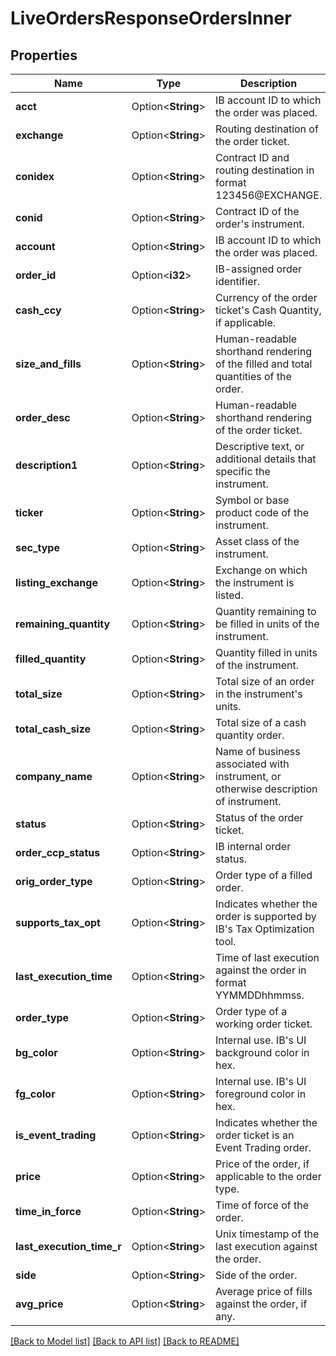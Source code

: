 # LiveOrdersResponseOrdersInner

## Properties

Name | Type | Description | Notes
------------ | ------------- | ------------- | -------------
**acct** | Option<**String**> | IB account ID to which the order was placed. | [optional]
**exchange** | Option<**String**> | Routing destination of the order ticket. | [optional]
**conidex** | Option<**String**> | Contract ID and routing destination in format 123456@EXCHANGE. | [optional]
**conid** | Option<**String**> | Contract ID of the order's instrument. | [optional]
**account** | Option<**String**> | IB account ID to which the order was placed. | [optional]
**order_id** | Option<**i32**> | IB-assigned order identifier. | [optional]
**cash_ccy** | Option<**String**> | Currency of the order ticket's Cash Quantity, if applicable. | [optional]
**size_and_fills** | Option<**String**> | Human-readable shorthand rendering of the filled and total quantities of the order. | [optional]
**order_desc** | Option<**String**> | Human-readable shorthand rendering of the order ticket. | [optional]
**description1** | Option<**String**> | Descriptive text, or additional details that specific the instrument. | [optional]
**ticker** | Option<**String**> | Symbol or base product code of the instrument. | [optional]
**sec_type** | Option<**String**> | Asset class of the instrument. | [optional]
**listing_exchange** | Option<**String**> | Exchange on which the instrument is listed. | [optional]
**remaining_quantity** | Option<**String**> | Quantity remaining to be filled in units of the instrument. | [optional]
**filled_quantity** | Option<**String**> | Quantity filled in units of the instrument. | [optional]
**total_size** | Option<**String**> | Total size of an order in the instrument's units. | [optional]
**total_cash_size** | Option<**String**> | Total size of a cash quantity order. | [optional]
**company_name** | Option<**String**> | Name of business associated with instrument, or otherwise description of instrument. | [optional]
**status** | Option<**String**> | Status of the order ticket. | [optional]
**order_ccp_status** | Option<**String**> | IB internal order status. | [optional]
**orig_order_type** | Option<**String**> | Order type of a filled order. | [optional]
**supports_tax_opt** | Option<**String**> | Indicates whether the order is supported by IB's Tax Optimization tool. | [optional]
**last_execution_time** | Option<**String**> | Time of last execution against the order in format YYMMDDhhmmss. | [optional]
**order_type** | Option<**String**> | Order type of a working order ticket. | [optional]
**bg_color** | Option<**String**> | Internal use. IB's UI background color in hex. | [optional]
**fg_color** | Option<**String**> | Internal use. IB's UI foreground color in hex. | [optional]
**is_event_trading** | Option<**String**> | Indicates whether the order ticket is an Event Trading order. | [optional]
**price** | Option<**String**> | Price of the order, if applicable to the order type. | [optional]
**time_in_force** | Option<**String**> | Time of force of the order. | [optional]
**last_execution_time_r** | Option<**String**> | Unix timestamp of the last execution against the order. | [optional]
**side** | Option<**String**> | Side of the order. | [optional]
**avg_price** | Option<**String**> | Average price of fills against the order, if any. | [optional]

[[Back to Model list]](../README.md#documentation-for-models) [[Back to API list]](../README.md#documentation-for-api-endpoints) [[Back to README]](../README.md)



